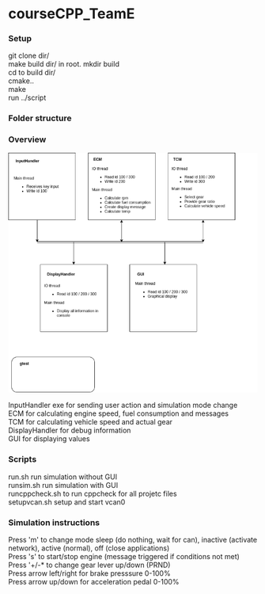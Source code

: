 <h1>courseCPP_TeamE</h1>


<h3>Setup</h3>   

git clone dir/  
make build dir/ in root. mkdir build  
cd to build dir/  
cmake..  
make  
run ../script  

<h3>Folder structure</h3>  


<h3>Overview</h3>  

![](https://github.com/anormen/courseCPP_TeamE/blob/main/documentation/system_overview.png "System overview")

InputHandler exe for sending user action and simulation mode change  
ECM for calculating engine speed, fuel consumption and messages  
TCM for calculating vehicle speed and actual gear  
DisplayHandler for debug information  
GUI for displaying values  

<h3>Scripts</h3>  

run.sh run simulation without GUI  
runsim.sh run simulation with GUI  
runcppcheck.sh to run cppcheck for all projetc files  
setupvcan.sh setup and start vcan0  

<h3>Simulation instructions</h3>  

Press 'm' to change mode sleep (do nothing, wait for can), inactive (activate network), active (normal), off (close applications)  
Press 's' to start/stop engine (message triggered if conditions not met)  
Press '+/-* to change gear lever up/down (PRND)  
Press arrow left/right for brake presssure 0-100%   
Press arrow up/down for acceleration pedal 0-100%  

